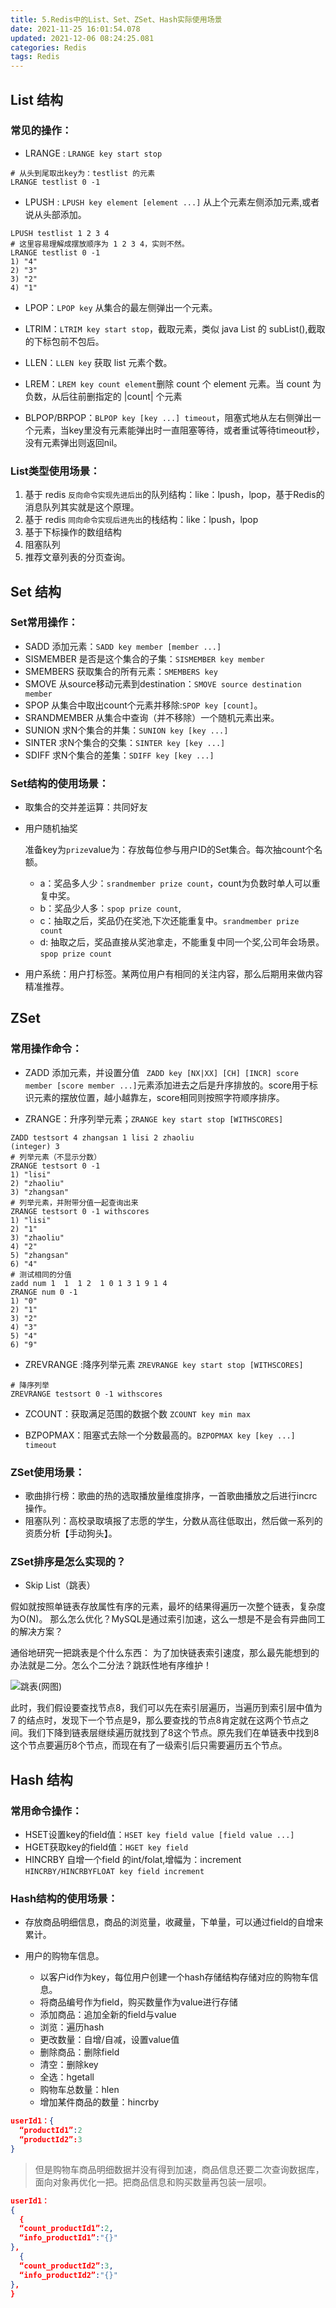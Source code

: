 ```yaml
---
title: 5.Redis中的List、Set、ZSet、Hash实际使用场景
date: 2021-11-25 16:01:54.078
updated: 2021-12-06 08:24:25.081
categories: Redis
tags: Redis
---
```


## List 结构

### 常见的操作：

- LRANGE : `LRANGE key start stop`

```
# 从头到尾取出key为：testlist 的元素
LRANGE testlist 0 -1
```

- LPUSH : `LPUSH key element [element ...]` 从上个元素左侧添加元素,或者说从头部添加。

```
LPUSH testlist 1 2 3 4
# 这里容易理解成摆放顺序为 1 2 3 4，实则不然。
LRANGE testlist 0 -1
1) "4"
2) "3"
3) "2"
4) "1"
```

- LPOP：`LPOP key` 从集合的最左侧弹出一个元素。

- LTRIM：`LTRIM key start stop`，截取元素，类似 java List 的 subList(),截取的下标包前不包后。

- LLEN：`LLEN key` 获取 list 元素个数。

- LREM：`LREM key count element`删除 count 个 element 元素。当 count 为负数，从后往前删指定的 |count| 个元素
- BLPOP/BRPOP：`BLPOP key [key ...] timeout`，阻塞式地从左右侧弹出一个元素，当key里没有元素能弹出时一直阻塞等待，或者重试等待timeout秒，没有元素弹出则返回nil。

### List类型使用场景：
1.  基于 redis `反向命令实现先进后出`的队列结构：like：lpush，lpop，基于Redis的消息队列其实就是这个原理。
2.  基于 redis `同向命令实现后进先出`的栈结构：like：lpush，lpop 
3. 基于下标操作的数组结构
4. 阻塞队列
5. 推荐文章列表的分页查询。

## Set 结构
### Set常用操作：
- SADD 添加元素：`SADD key member [member ...]`
- SISMEMBER 是否是这个集合的子集：`SISMEMBER key member`
- SMEMBERS 获取集合的所有元素：`SMEMBERS key`
- SMOVE 从source移动元素到destination：`SMOVE source destination member`
- SPOP 从集合中取出count个元素并移除:`SPOP key [count]`。
- SRANDMEMBER 从集合中查询（并不移除）一个随机元素出来。
- SUNION 求N个集合的并集：`SUNION key [key ...]`
- SINTER 求N个集合的交集：`SINTER key [key ...]`
- SDIFF 求N个集合的差集：`SDIFF key [key ...]`

### Set结构的使用场景：
- 取集合的交并差运算：共同好友

- 用户随机抽奖

    准备key为`prize`value为：存放每位参与用户ID的Set集合。每次抽count个名额。
  - a：奖品多人少：`srandmember prize count`，count为负数时单人可以重复中奖。
  - b：奖品少人多：`spop prize count`,
  - c：抽取之后，奖品仍在奖池,下次还能重复中。`srandmember prize count`
  - d: 抽取之后，奖品直接从奖池拿走，不能重复中同一个奖,公司年会场景。`spop prize count`


  
- 用户系统：用户打标签。某两位用户有相同的关注内容，那么后期用来做内容精准推荐。

## ZSet
### 常用操作命令：
- ZADD 添加元素，并设置分值 ` ZADD key [NX|XX] [CH] [INCR] score member [score member ...]`元素添加进去之后是升序排放的。score用于标识元素的摆放位置，越小越靠左，score相同则按照字符顺序排序。



- ZRANGE：升序列举元素；`ZRANGE key start stop [WITHSCORES]` 
```
ZADD testsort 4 zhangsan 1 lisi 2 zhaoliu
(integer) 3
# 列举元素（不显示分数）
ZRANGE testsort 0 -1
1) "lisi"
2) "zhaoliu"
3) "zhangsan"
# 列举元素，并附带分值一起查询出来
ZRANGE testsort 0 -1 withscores
1) "lisi"
2) "1"
3) "zhaoliu"
4) "2"
5) "zhangsan"
6) "4"
# 测试相同的分值
zadd num 1  1  1 2  1 0 1 3 1 9 1 4
ZRANGE num 0 -1
1) "0"
2) "1"
3) "2"
4) "3"
5) "4"
6) "9"

```
- ZREVRANGE :降序列举元素 `ZREVRANGE key start stop [WITHSCORES]` 
```
# 降序列举
ZREVRANGE testsort 0 -1 withscores
```
- ZCOUNT：获取满足范围的数据个数 `ZCOUNT key min max`

- BZPOPMAX：阻塞式去除一个分数最高的。`BZPOPMAX key [key ...] timeout`

### ZSet使用场景：
- 歌曲排行榜：歌曲的热的选取播放量维度排序，一首歌曲播放之后进行incrc操作。
- 阻塞队列：高校录取填报了志愿的学生，分数从高往低取出，然后做一系列的资质分析【手动狗头】。
### ZSet排序是怎么实现的？
- Skip List（跳表）

假如就按照单链表存放属性有序的元素，最坏的结果得遍历一次整个链表，复杂度为O(N)。
那么怎么优化？MySQL是通过索引加速，这么一想是不是会有异曲同工的解决方案？

通俗地研究一把跳表是个什么东西：
为了加快链表索引速度，那么最先能想到的办法就是二分。怎么个二分法？跳跃性地有序维护！

![跳表(网图)](https://shanhai-blog.oss-cn-shanghai.aliyuncs.com/blog/image_1637834006161.png)


此时，我们假设要查找节点8，我们可以先在索引层遍历，当遍历到索引层中值为 7 的结点时，发现下一个节点是9，那么要查找的节点8肯定就在这两个节点之间。我们下降到链表层继续遍历就找到了8这个节点。原先我们在单链表中找到8这个节点要遍历8个节点，而现在有了一级索引后只需要遍历五个节点。



## Hash 结构
### 常用命令操作：
- HSET设置key的field值：`HSET key field value [field value ...]`
- HGET获取key的field值：`HGET key field` 
- HINCRBY 自增一个field 的int/folat,增幅为：increment `HINCRBY/HINCRBYFLOAT key field increment`

### Hash结构的使用场景：
  - 存放商品明细信息，商品的浏览量，收藏量，下单量，可以通过field的自增来累计。
  - 用户的购物车信息。
    
    - 以客户id作为key，每位用户创建一个hash存储结构存储对应的购物车信息。
    - 将商品编号作为field，购买数量作为value进行存储
    - 添加商品：追加全新的field与value
    - 浏览：遍历hash
    - 更改数量：自增/自减，设置value值
    - 删除商品：删除field
    - 清空：删除key
    - 全选：hgetall
    - 购物车总数量：hlen
    - 增加某件商品的数量：hincrby
  ```json
  userId1：{
	“productId1”:2
	“productId2”:3
  }
  ```
  > 但是购物车商品明细数据并没有得到加速，商品信息还要二次查询数据库，面向对象再优化一把。把商品信息和购买数量再包装一层呗。
  
  ```json
userId1：
{
	{
    “count_productId1”:2,
    “info_productId1”:"{}"
  },
	{
    “count_productId2”:3,
    “info_productId2”:"{}"
  },
}
  ```